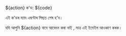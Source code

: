 ${action} ক'ড: ${code}

এই ক'ডৰ ম্যাদ এঘণ্টাৰ পিছত শেষ হ'ব।

যদি আপুনি ${action} বাবে আবেদন কৰা নাই , মাত্ৰ এই ইমেইল আওকাণ কৰক।
